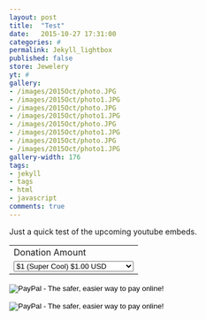 ```yaml
---
layout: post
title:  "Test"
date:   2015-10-27 17:31:00
categories: #
permalink: Jekyll_lightbox
published: false
store: Jewelery
yt: #
gallery:
- /images/2015Oct/photo.JPG
- /images/2015Oct/photo1.JPG
- /images/2015Oct/photo.JPG
- /images/2015Oct/photo1.JPG
- /images/2015Oct/photo.JPG
- /images/2015Oct/photo1.JPG
- /images/2015Oct/photo.JPG
- /images/2015Oct/photo1.JPG
gallery-width: 176
tags:
- jekyll
- tags
- html
- javascript
comments: true
---
```

Just a quick test of the upcoming youtube embeds.
<form action="https://www.paypal.com/cgi-bin/webscr" method="post" target="_top">
<input type="hidden" name="cmd" value="_s-xclick">
<input type="hidden" name="hosted_button_id" value="YT86JQBQZU62Q">
<table>
<tr><td><input type="hidden" name="on0" value="Donation Amount">Donation Amount</td></tr><tr><td><select name="os0">
	<option value="$1 (Super Cool)">$1 (Super Cool) $1.00 USD</option>
	<option value="$2 (Amazing)">$2 (Amazing) $2.00 USD</option>
	<option value="$5 (OMG Thank you)">$5 (OMG Thank you) $5.00 USD</option>
</select> </td></tr>
</table>
<input type="hidden" name="currency_code" value="USD">
<input type="image" src="https://www.paypalobjects.com/en_US/i/btn/btn_buynowCC_LG.gif" border="0" name="submit" alt="PayPal - The safer, easier way to pay online!">
<img alt="" border="0" src="https://www.paypalobjects.com/en_US/i/scr/pixel.gif" width="1" height="1">
</form>

<form target="paypal" action="https://www.paypal.com/cgi-bin/webscr" method="post">
<input type="hidden" name="cmd" value="_s-xclick">
<input type="hidden" name="hosted_button_id" value="TY7EGDKRFYP78">
<input type="image" src="https://www.paypalobjects.com/en_US/i/btn/btn_cart_LG.gif" border="0" name="submit" alt="PayPal - The safer, easier way to pay online!">
<img alt="" border="0" src="https://www.paypalobjects.com/en_US/i/scr/pixel.gif" width="1" height="1">
</form>
